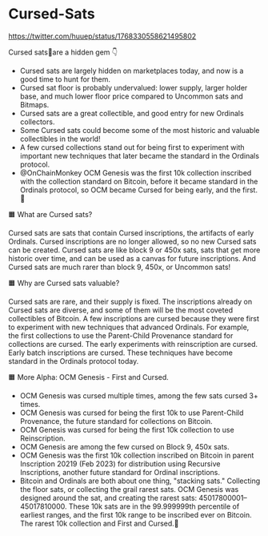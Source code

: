 # Cursed-Sats

https://twitter.com/huuep/status/1768330558621495802

Cursed sats👹are a hidden gem 👇

- Cursed sats are largely hidden on marketplaces today, and now is a good time to hunt for them.
- Cursed sat floor is probably undervalued: lower supply, larger holder base, and much lower floor price compared to Uncommon sats and Bitmaps.
- Cursed sats are a great collectible, and good entry for new Ordinals collectors.
- Some Cursed sats could become some of the most historic and valuable collectibles in the world!
- A few cursed collections stand out for being first to experiment with important new techniques that later became the standard in the Ordinals protocol.
- @OnChainMonkey OCM Genesis was the first 10k collection inscribed with the collection standard on Bitcoin, before it became standard in the Ordinals protocol, so OCM became Cursed for being early, and the first.👹

🟧 What are Cursed sats?

Cursed sats are sats that contain Cursed inscriptions, the artifacts of early Ordinals. Cursed inscriptions are no longer allowed, so no new Cursed sats can be created. Cursed sats are like block 9 or 450x sats, sats that get more historic over time, and can be used as a canvas for future inscriptions. And Cursed sats are much rarer than block 9, 450x, or Uncommon sats!

🟧 Why are Cursed sats valuable?

Cursed sats are rare, and their supply is fixed. The inscriptions already on Cursed sats are diverse, and some of them will be the most coveted collectibles of Bitcoin. A few inscriptions are cursed because they were first to experiment with new techniques that advanced Ordinals. For example, the first collections to use the Parent-Child Provenance standard for collections are cursed. The early experiments with reinscription are cursed. Early batch inscriptions are cursed. These techniques have become standard in the Ordinals protocol today.

🟧 More Alpha: OCM Genesis - First and Cursed.

- OCM Genesis was cursed multiple times, among the few sats cursed 3+ times.
- OCM Genesis was cursed for being the first 10k to use Parent-Child Provenance, the future standard for collections on Bitcoin.
- OCM Genesis was cursed for being the first 10k collection to use Reinscription.
- OCM Genesis are among the few cursed on Block 9, 450x sats.
- OCM Genesis was the first 10k collection inscribed on Bitcoin in parent Inscription 20219 (Feb 2023) for distribution using Recursive Inscriptions, another future standard for Ordinal inscriptions.
- Bitcoin and Ordinals are both about one thing, "stacking sats." Collecting the floor sats, or collecting the grail rarest sats. OCM Genesis was designed around the sat, and creating the rarest sats: 45017800001–45017810000. These 10k sats are in the 99.999999th percentile of earliest ranges, and the first 10k range to be inscribed ever on Bitcoin. The rarest 10k collection and First and Cursed.👹
